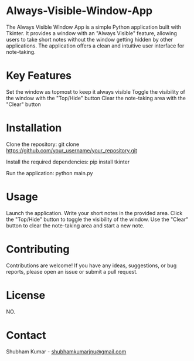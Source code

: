 # Always-Visible-Window-App
The Always Visible Window App is a simple Python application built with Tkinter. It provides a window with an "Always Visible" feature, allowing users to take short notes without the window getting hidden by other applications. The application offers a clean and intuitive user interface for note-taking.

# Key Features
Set the window as topmost to keep it always visible
Toggle the visibility of the window with the "Top/Hide" button
Clear the note-taking area with the "Clear" button


# Installation
Clone the repository: git clone https://github.com/your_username/your_repository.git

Install the required dependencies: pip install tkinter

Run the application: python main.py

# Usage
Launch the application.
Write your short notes in the provided area.
Click the "Top/Hide" button to toggle the visibility of the window.
Use the "Clear" button to clear the note-taking area and start a new note.

# Contributing
Contributions are welcome! If you have any ideas, suggestions, or bug reports, please open an issue or submit a pull request.

# License
NO.

# Contact
Shubham Kumar - shubhamkumarjnu@gmail.com
